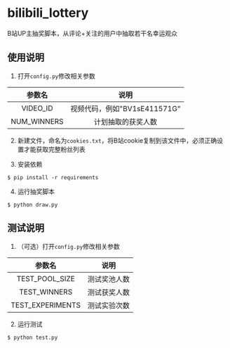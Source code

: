 # bilibili_lottery

B站UP主抽奖脚本，从评论+关注的用户中抽取若干名幸运观众

## 使用说明

1. 打开`config.py`修改相关参数

|参数名|说明|
|:-:|:-:|
|VIDEO_ID|视频代码，例如"BV1sE411571G"|
|NUM_WINNERS|计划抽取的获奖人数|

2. 新建文件，命名为`cookies.txt`，将B站cookie复制到该文件中，必须正确设置才能获取完整粉丝列表

3. 安装依赖

`$ pip install -r requirements`

4. 运行抽奖脚本

`$ python draw.py`

## 测试说明

1. （可选）打开`config.py`修改相关参数

|参数名|说明|
|:-:|:-:|
|TEST_POOL_SIZE|测试奖池人数|
|TEST_WINNERS|测试获奖人数|
|TEST_EXPERIMENTS|测试实验次数|

2. 运行测试

`$ python test.py`
